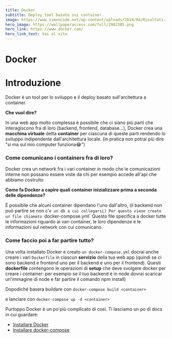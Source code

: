 ```yaml
---
title: Docker
subtitle: Deploy tool basato sui container.
image: https://www.simoncode.net/wp-content/uploads/2019/04/Risultati-immagini-per-docker.png
hero_image: https://wallpaperaccess.com/full/2982385.png
hero_link: https://www.docker.com/
hero_link_text: Vai al sito
---
```


# Docker

# Introduzione

Docker è un tool per lo sviluppo e il deploy basato sull'arcitettura a container.

**Che vuol dire?**

In una web app molto complessa è possibile che ci siano più parti che interagiscono fra di loro (backend, frontend, database...), Docker crea una **macchina virtuale** detta **container** per ciascuna di queste parti rendendo lo sviluppo indipendente dall'architettura locale. (in pratica non potrai più dire "si ma sul mio computer funziona😂") 

### **Come comunicano i containers fra di loro?**

Docker crea un network fra i vari container in modo che le comunicazioni interne non possano essere viste da chi per esempio accede all'api che abbiamo costruito

**Come fa Docker a capire quali container inizializzare prima a seconda delle dipendenze?**

È possibile che alcuni container dipendano l'uno dall'altro,  (il backend non può partire se non c'`e un db a cui collegarsi) Per questo viene creato un file chiamato `docker-compose.yml` Questo file specifica a docker tutte le informazioni riguardo ai vari container, le loro dipendenze e le informazioni sul network con cui comunicano.

### **Come faccio poi a far partire tutto?**

Una volta installato Docker e creato `un docker-compose.yml` docrai anche creare i vari `Dockerfile` in ciascun **servizio** della tua web app (quindi se ci sono backend e frontend uno per il backend e uno per il frontend). Questi **dockerfile** contengono le operazioni di **setup** che deve svolgere docker per creare i container: per esempio se il tuo backend è in node dovrai scaricar un'immagine di node e far partire il comando npm install)

Dopodiché basera buildare con `docker-compose build <container>`

e lanciare con `docker-compose up -d <container>`

Purtoppo Docker è un po'più complicato di così. Ti lasciamo un po di docs in cui guardare:

- [Installare Docker](https://docs.docker.com/docker-for-windows/install/)
- [Installare docker-compose](https://docs.docker.com/compose/install/)
